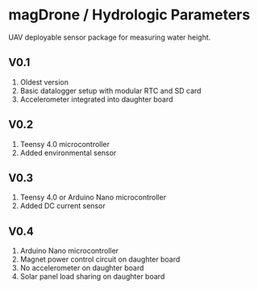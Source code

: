 # magDrone / Hydrologic Parameters
UAV deployable sensor package for measuring water height. 

## V0.1
1. Oldest version
2. Basic datalogger setup with modular RTC and SD card
3. Accelerometer integrated into daughter board

## V0.2
1. Teensy 4.0 microcontroller
2. Added environmental sensor

## V0.3
1. Teensy 4.0 or Arduino Nano microcontroller
2. Added DC current sensor

## V0.4
1. Arduino Nano microcontroller
2. Magnet power control circuit on daughter board
3. No accelerometer on daughter board
4. Solar panel load sharing on daughter board























